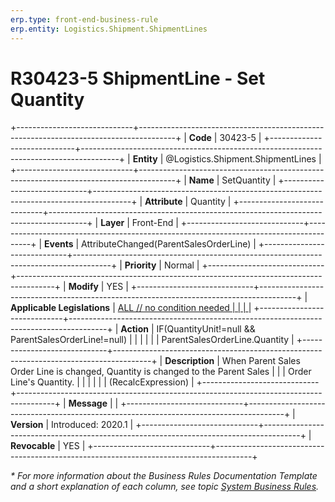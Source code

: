 ```yaml
---
erp.type: front-end-business-rule
erp.entity: Logistics.Shipment.ShipmentLines
---
```


# R30423-5 ShipmentLine - Set Quantity
+-----------------------------+---------------------------------------------------------------------------------------+
| **Code**                    | 30423-5                                                                               |
+-----------------------------+---------------------------------------------------------------------------------------+
| **Entity**                  | @Logistics.Shipment.ShipmentLines                                                     |
+-----------------------------+---------------------------------------------------------------------------------------+
| **Name**                    | SetQuantity                                                                           |
+-----------------------------+---------------------------------------------------------------------------------------+
| **Attribute**               | Quantity                                                                              |
+-----------------------------+---------------------------------------------------------------------------------------+
| **Layer**                   | Front-End                                                                             |
+-----------------------------+---------------------------------------------------------------------------------------+
| **Events**                  | AttributeChanged(ParentSalesOrderLine)                                                |
+-----------------------------+---------------------------------------------------------------------------------------+
| **Priority**                | Normal                                                                                |
+-----------------------------+---------------------------------------------------------------------------------------+
| **Modify**                  | YES                                                                                   |
+-----------------------------+---------------------------------------------------------------------------------------+
| **Applicable Legislations** | [ALL // no condition needed                                                           |
|                             | ](xref:applicable-legislations)                                                       |
+-----------------------------+---------------------------------------------------------------------------------------+
| **Action**                  | IF(QuantityUnit!=null && ParentSalesOrderLine!=null)                                  |
|                             |                                                                                       |
|                             | ParentSalesOrderLine.Quantity                                                         |
+-----------------------------+---------------------------------------------------------------------------------------+
| **Description**             | When Parent Sales Order Line is changed, Quantity is changed to the Parent Sales      |
|                             | Order Line\'s Quantity.                                                               |
|                             |                                                                                       |
|                             | (RecalcExpression)                                                                    |
+-----------------------------+---------------------------------------------------------------------------------------+
| **Message**                 |                                                                                       |
+-----------------------------+---------------------------------------------------------------------------------------+
| **Version**                 | Introduced: 2020.1                                                                    |
+-----------------------------+---------------------------------------------------------------------------------------+
| **Revocable**               | YES                                                                                   |
+-----------------------------+---------------------------------------------------------------------------------------+

*\* For more information about the Business Rules Documentation Template and a short explanation of each column, see
topic [System Business Rules](../templates/template-description-system-business-rules.md).*
